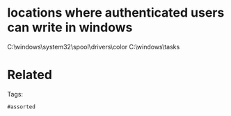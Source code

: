# locations where authenticated users can write in windows
C:\windows\system32\spool\drivers\color
C:\windows\tasks

# Related


Tags:

    #assorted

